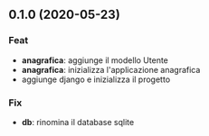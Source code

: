 

## 0.1.0 (2020-05-23)

### Feat

- **anagrafica**: aggiunge il modello Utente
- **anagrafica**: inizializza l'applicazione anagrafica
- aggiunge django e inizializza il progetto

### Fix

- **db**: rinomina il database sqlite
